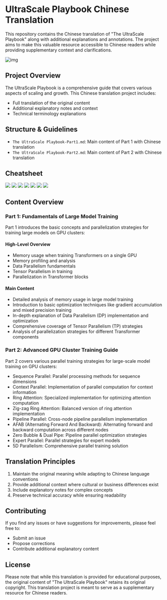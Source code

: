 # UltraScale Playbook Chinese Translation

This repository contains the Chinese translation of "The UltraScale Playbook" along with additional explanations and annotations. The project aims to make this valuable resource accessible to Chinese readers while providing supplementary context and clarifications.

![img](./misc/image%200.png)


## Project Overview

The UltraScale Playbook is a comprehensive guide that covers various aspects of scaling and growth. This Chinese translation project includes:

- Full translation of the original content
- Additional explanatory notes and context
- Technical terminology explanations

## Structure & Guidelines

- `The UltraScale Playbook-Part1.md`: Main content of Part 1 with Chinese translation
- `The UltraScale Playbook-Part2.md`: Main content of Part 2 with Chinese translation

## Cheatsheet

![](./misc/image%204.png)
![](./misc/image%205.png)
![](./misc/image%206.png)
![](./misc/image%207.png)
![](./misc/image%208.png)
![](./misc/image%209.png)
![](./misc/image%2010.png)



## Content Overview

### Part 1: Fundamentals of Large Model Training

Part 1 introduces the basic concepts and parallelization strategies for training large models on GPU clusters:

#### High-Level Overview

- Memory usage when training Transformers on a single GPU
- Memory profiling and analysis
- Data Parallelism fundamentals
- Tensor Parallelism in training
- Parallelization in Transformer blocks

#### Main Content

- Detailed analysis of memory usage in large model training
- Introduction to basic optimization techniques like gradient accumulation and mixed precision training
- In-depth explanation of Data Parallelism (DP) implementation and optimization
- Comprehensive coverage of Tensor Parallelism (TP) strategies
- Analysis of parallelization strategies for different Transformer components

### Part 2: Advanced GPU Cluster Training Guide

Part 2 covers various parallel training strategies for large-scale model training on GPU clusters:

- Sequence Parallel: Parallel processing methods for sequence dimensions
- Context Parallel: Implementation of parallel computation for context information
- Ring Attention: Specialized implementation for optimizing attention computation
- Zig-zag Ring Attention: Balanced version of ring attention implementation
- Pipeline Parallel: Cross-node pipeline parallelism implementation
- AFAB (Alternating Forward And Backward): Alternating forward and backward computation across different nodes
- Zero Bubble & Dual Pipe: Pipeline parallel optimization strategies
- Expert Parallel: Parallel strategies for expert models
- 5D Parallelism: Comprehensive parallel training solution

## Translation Principles

1. Maintain the original meaning while adapting to Chinese language conventions
2. Provide additional context where cultural or business differences exist
3. Include explanatory notes for complex concepts
4. Preserve technical accuracy while ensuring readability

## Contributing

If you find any issues or have suggestions for improvements, please feel free to:

- Submit an issue
- Propose corrections
- Contribute additional explanatory content

## License

Please note that while this translation is provided for educational purposes, the original content of "The UltraScale Playbook" retains its original copyright. This translation project is meant to serve as a supplementary resource for Chinese readers.
